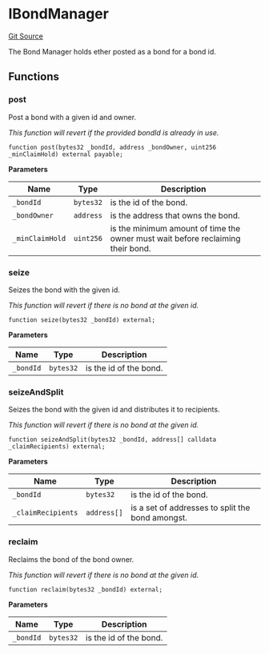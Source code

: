 # IBondManager
[Git Source](https://github.com/ethereum-optimism/optimism/blob/f7b73857601914eeea6fc4c1ba46ae99ca744d97/contracts/dispute/IBondManager.sol)

The Bond Manager holds ether posted as a bond for a bond id.


## Functions
### post

Post a bond with a given id and owner.

*This function will revert if the provided bondId is already in use.*


```solidity
function post(bytes32 _bondId, address _bondOwner, uint256 _minClaimHold) external payable;
```
**Parameters**

|Name|Type|Description|
|----|----|-----------|
|`_bondId`|`bytes32`|is the id of the bond.|
|`_bondOwner`|`address`|is the address that owns the bond.|
|`_minClaimHold`|`uint256`|is the minimum amount of time the owner must wait before reclaiming their bond.|


### seize

Seizes the bond with the given id.

*This function will revert if there is no bond at the given id.*


```solidity
function seize(bytes32 _bondId) external;
```
**Parameters**

|Name|Type|Description|
|----|----|-----------|
|`_bondId`|`bytes32`|is the id of the bond.|


### seizeAndSplit

Seizes the bond with the given id and distributes it to recipients.

*This function will revert if there is no bond at the given id.*


```solidity
function seizeAndSplit(bytes32 _bondId, address[] calldata _claimRecipients) external;
```
**Parameters**

|Name|Type|Description|
|----|----|-----------|
|`_bondId`|`bytes32`|is the id of the bond.|
|`_claimRecipients`|`address[]`|is a set of addresses to split the bond amongst.|


### reclaim

Reclaims the bond of the bond owner.

*This function will revert if there is no bond at the given id.*


```solidity
function reclaim(bytes32 _bondId) external;
```
**Parameters**

|Name|Type|Description|
|----|----|-----------|
|`_bondId`|`bytes32`|is the id of the bond.|



